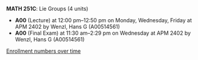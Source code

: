 **MATH 251C**: Lie Groups (4 units)

- **A00** (Lecture) at 12:00 pm–12:50 pm on Monday, Wednesday, Friday at APM 2402 by Wenzl, Hans G (A00514561)
- **A00** (Final Exam) at 11:30 am–2:29 pm on Wednesday at APM 2402 by Wenzl, Hans G (A00514561)

[Enrollment numbers over time](./MATH251C.tsv)
